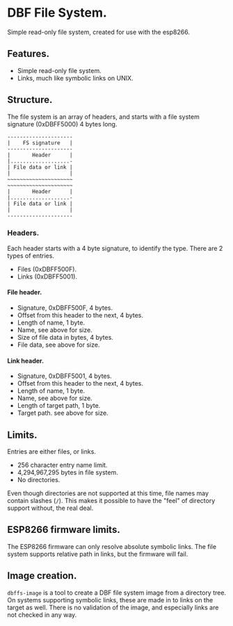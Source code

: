 DBF File System.
================

Simple read-only file system, created for use with the esp8266.

Features.
---------

 * Simple read-only file system.
 * Links, much like symbolic links on UNIX.

Structure.
----------

The file system is an array of headers, and starts with a file system
signature (0xDBFF5000) 4 bytes long.
	
	---------------------
	|    FS signature   |
	---------------------
	|       Header      |
	|...................-
	| File data or link |
	|                   |
	~~~~~~~~~~~~~~~~~~~~~
	~~~~~~~~~~~~~~~~~~~~~
	|       Header      |
	|...................-
	| File data or link |
	|                   |
	---------------------

### Headers. ###


Each header starts with a 4 byte signature, to identify the type. There
are 2 types of entries.
 
 * Files (0xDBFF500F).
 * Links (0xDBFF5001).
 
#### File header. ####

 * Signature, 0xDBFF500F, 4 bytes.
 * Offset from this header to the next, 4 bytes.
 * Length of name, 1 byte.
 * Name, see above for size.
 * Size of file data in bytes, 4 bytes.
 * File data, see above for size.

#### Link header. ####

 * Signature, 0xDBFF5001, 4 bytes.
 * Offset from this header to the next, 4 bytes.
 * Length of name, 1 byte.
 * Name, see above for size.
 * Length of target path, 1 byte.
 * Target path. see above for size.
 
Limits.
-------

Entries are either files, or links.

 * 256 character entry name limit.
 * 4,294,967,295 bytes in file system.
 * No directories.
 
Even though directories are not supported at this time, file names may
contain slashes (``/``). This makes it possible to have the "feel" of
directory support without, the real deal.
 
ESP8266 firmware limits.
------------------------

The ESP8266 firmware can only resolve absolute symbolic links. The file
system supports relative path in links, but the firmware will fail.
 
Image creation.
---------------

`dbffs-image` is a tool to create a DBF file system image from a
directory tree. On systems supporting symbolic links, these are made
in to links on the target as well. There is no validation of the image,
and especially links are not checked in any way.
 
